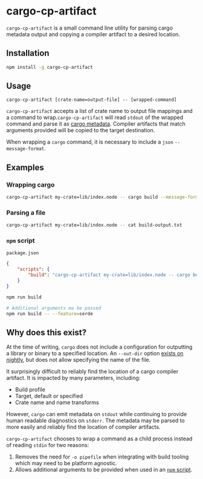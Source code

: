 # cargo-cp-artifact

`cargo-cp-artifact` is a small command line utility for parsing cargo metadata output and copying a compiler artifact to a desired location.

## Installation

```sh
npm install -g cargo-cp-artifact
```

## Usage

```
cargo-cp-artifact [crate-name=output-file] -- [wrapped-command]
```

`cargo-cp-artifact` accepts a list of crate name to output file mappings and a command to wrap.`cargo-cp-artifact` will read `stdout` of the wrapped command and parse it as [cargo metadata](https://doc.rust-lang.org/cargo/reference/external-tools.html#json-messages). Compiler artifacts that match arguments provided will be copied to the target destination.

When wrapping a `cargo` command, it is necessary to include a `json` `--message-format`.

## Examples

### Wrapping cargo

```sh
cargo-cp-artifact my-crate=lib/index.node -- cargo build --message-format=json-render-diagnostics
```

### Parsing a file

```sh
cargo-cp-artifact my-crate=lib/index.node -- cat build-output.txt
```

### `npm` script

`package.json`
```json
{
    "scripts": {
        "build": "cargo-cp-artifact my-crate=lib/index.node -- cargo build --message-format=json-render-diagnostics"
    }
}
```

```sh
npm run build

# Additional arguments ma be passed
npm run build -- --feature=serde
```

## Why does this exist?

At the time of writing, `cargo` does not include a configuration for outputting a library or binary to a specified location. An `--out-dir` option [exists on nightly](https://github.com/rust-lang/cargo/issues/6790), but does not allow specifying the name of the file.

It surprisingly difficult to reliably find the location of a cargo compiler artifact. It is impacted by many parameters, including:

* Build profile
* Target, default or specified
* Crate name and name transforms

However, `cargo` can emit metadata on `stdout` while continuing to provide human readable diagnostics on `stderr`. The metadata may be parsed to more easily and reliably find the location of compiler artifacts.

`cargo-cp-artifact` chooses to wrap a command as a child process instead of reading `stdin` for two reasons:

1. Removes the need for `-o pipefile` when integrating with build tooling which may need to be platform agnostic.
2. Allows additional arguments to be provided when used in an [`npm` script](https://docs.npmjs.com/cli/v6/using-npm/scripts).
